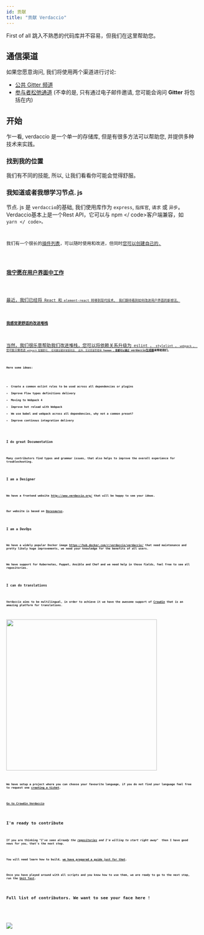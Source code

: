 ```yaml
---
id: 贡献
title: "贡献 Verdaccio"
---
```

First of all 跳入不熟悉的代码库并不容易，但我们在这里帮助您。

## 通信渠道

如果您愿意询问, 我们将使用两个渠道进行讨论:

* [公共 Gitter 频道](https://gitter.im/verdaccio/)
* [参与者松弛通道](https://verdaccio-npm.slack.com) (不幸的是, 只有通过电子邮件邀请, 您可能会询问 **Gitter** 将包括在内)

## 开始

乍一看, verdaccio 是一个单一的存储库, 但是有很多方法可以帮助您, 并提供多种技术来实践。

### 找到我的位置

我们有不同的技能, 所以, 让我们看看你可能会觉得舒服。

### 我知道或者我想学习节点. js

节点. js 是 `verdaccio`的基础, 我们使用库作为 `express`, `指挥官`, `请求` 或 `异步`。 Verdaccio基本上是一个Rest API，它可以与 npm </ code>客户端兼容，如<code> yarn </ code>。</p>

<p>我们有一个很长的<a href="plugins.md">插件列表</a>，可以随时使用和改进，但同时<a href="dev-plugins.md">您可以创建自己的</ a>.</p>

<h3>我宁愿在用户界面中工作</h3>

<p>最近，我们已经将<code> React </ code>和<code> element-react </ code>转移到现代技术。 我们期待看到如何改进用户界面的新想法。</p>

<h3>我感觉更舒适的改进堆栈</h3>

<p>当然，我们很乐意帮助我们改进堆栈，您可以将依赖关系升级为<code> eslint </ code>，<code> stylelint </ code>，<code> webpack </ code>。 您可能只需改进<code> webpack </ code>配置即可。 任何建议都非常受欢迎。 此外，无论您是否使用<strong> Yeoman </ strong>，您都可以通过<a href="https://github.com/verdaccio/generator-verdaccio-plugin"> verdaccio生成器</a>来帮助我们。</p>

<p>Here some ideas:</p>

<ul>
<li>Create a common eslint rules to be used across all dependencies or plugins</li>
<li>Improve Flow types definitions delivery</li>
<li>Moving to Webpack 4</li>
<li>Improve hot reload with Webpack</li>
<li>We use babel and webpack across all dependencies, why not a common preset?</li>
<li>Improve continous integration delivery</li>
</ul>

<h3>I do great Documentation</h3>

<p>Many contributors find typos and grammar issues, that also helps to improve the overall experience for troubleshooting.</p>

<h3>I am a Designer</h3>

<p>We have a frontend website <a href="http://www.verdaccio.org/">http://www.verdaccio.org/</a> that will be happy to see your ideas.</p>

<p>Our website is based on <a href="https://docusaurus.io/">Docusaurus</a>.</p>

<h3>I am a DevOps</h3>

<p>We have a widely popular Docker image <a href="https://hub.docker.com/r/verdaccio/verdaccio/">https://hub.docker.com/r/verdaccio/verdaccio/</a> that need maintenance and pretty likely huge improvements, we need your knowledge for the benefits of all users.</p>

<p>We have support for <strong>Kubernetes</strong>, <strong>Puppet</strong>, <strong>Ansible</strong> and <strong>Chef</strong> and we need help in those fields, feel free to see all repositories.</p>

<h3>I can do translations</h3>

<p>Verdaccio aims to be multilingual, in order to achieve it <strong>we have the awesome support</strong> of <a href="https://crowdin.com">Crowdin</a> that is an amazing platform for translations.</p>

<p><img src="https://d3n8a8pro7vhmx.cloudfront.net/uridu/pages/144/attachments/original/1485948891/Crowdin.png" width="400px"/></p>

<p>We have setup a project where you can choose your favourite language, if you do not find your language feel free to request one <a href="https://github.com/verdaccio/verdaccio/issues/new">creating a ticket</a>.</p>

<p><a href="https://crowdin.com/project/verdaccio">Go to Crowdin Verdaccio</a></p>

<h2>I'm ready to contribute</h2>

<p>If you are thinking <em>"I've seen already the <a href="repositories.md">repositories</a> and I'm willing to start right away"</em>  then I have good news for you, that's the next step.</p>

<p>You will need learn how to build, <a href="build.md">we have prepared a guide just for that</a>.</p>

<p>Once you have played around with all scripts and you know how to use them, we are ready to go to the next step, run the <a href="test.md"><strong>Unit Test</strong></a>.</p>

<h2>Full list of contributors. We want to see your face here !</h2>

<p>

<a href="graphs/contributors"><img src="https://opencollective.com/verdaccio/contributors.svg?width=890&button=false" /></a>
</p>